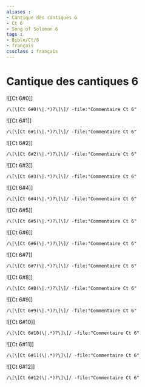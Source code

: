 ```yaml
---
aliases : 
- Cantique des cantiques 6
- Ct 6
- Song of Solomon 6
tags : 
- Bible/Ct/6
- français
cssclass : français
---
```


# Cantique des cantiques 6

![[Ct 6#0]]

```query
/\[\[Ct 6#0(\|.*)?\]\]/ -file:"Commentaire Ct 6"
```

![[Ct 6#1]]

```query
/\[\[Ct 6#1(\|.*)?\]\]/ -file:"Commentaire Ct 6"
```

![[Ct 6#2]]

```query
/\[\[Ct 6#2(\|.*)?\]\]/ -file:"Commentaire Ct 6"
```

![[Ct 6#3]]

```query
/\[\[Ct 6#3(\|.*)?\]\]/ -file:"Commentaire Ct 6"
```

![[Ct 6#4]]

```query
/\[\[Ct 6#4(\|.*)?\]\]/ -file:"Commentaire Ct 6"
```

![[Ct 6#5]]

```query
/\[\[Ct 6#5(\|.*)?\]\]/ -file:"Commentaire Ct 6"
```

![[Ct 6#6]]

```query
/\[\[Ct 6#6(\|.*)?\]\]/ -file:"Commentaire Ct 6"
```

![[Ct 6#7]]

```query
/\[\[Ct 6#7(\|.*)?\]\]/ -file:"Commentaire Ct 6"
```

![[Ct 6#8]]

```query
/\[\[Ct 6#8(\|.*)?\]\]/ -file:"Commentaire Ct 6"
```

![[Ct 6#9]]

```query
/\[\[Ct 6#9(\|.*)?\]\]/ -file:"Commentaire Ct 6"
```

![[Ct 6#10]]

```query
/\[\[Ct 6#10(\|.*)?\]\]/ -file:"Commentaire Ct 6"
```

![[Ct 6#11]]

```query
/\[\[Ct 6#11(\|.*)?\]\]/ -file:"Commentaire Ct 6"
```

![[Ct 6#12]]

```query
/\[\[Ct 6#12(\|.*)?\]\]/ -file:"Commentaire Ct 6"
```

